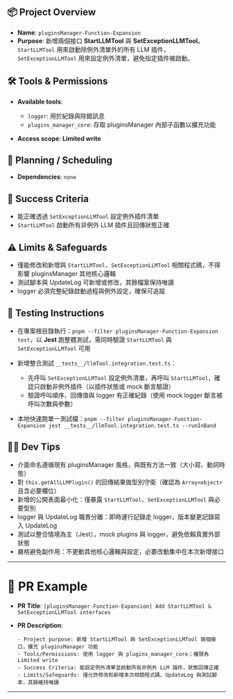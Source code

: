 ## 📦 Project Overview

* **Name**: `pluginsManager-Function-Expansion`
* **Purpose**:
  新增兩個接口 **StartLLMTool** 與 **SetExceptionLLMTool**。
  `StartLLMTool` 用來啟動除例外清單外的所有 LLM 插件，
  `SetExceptionLLMTool` 用來設定例外清單，避免指定插件被啟動。

## 🛠 Tools & Permissions

* **Available tools**:

  * `logger`: 用於紀錄與除錯訊息
  * `plugins_manager_core`: 存取 pluginsManager 內部子函數以擴充功能
* **Access scope**: **Limited write**

## 🔄 Planning / Scheduling

* **Dependencies**: `none`

## 🎯 Success Criteria

* 能正確透過 `SetExceptionLLMTool` 設定例外插件清單
* `StartLLMTool` 啟動所有非例外 LLM 插件且回傳狀態正確

## ⚠️ Limits & Safeguards

* 僅能修改和新增與 `StartLLMTool`、`SetExceptionLLMTool` 相關程式碼，不得影響 pluginsManager 其他核心邏輯
* 測試腳本與 UpdateLog 可新增或修改，其餘檔案保持唯讀
* logger 必須完整紀錄啟動過程與例外設定，確保可追蹤

## 🧪 Testing Instructions

* 在專案根目錄執行：`pnpm --filter pluginsManager-Function-Expansion test`，以 **Jest** 跑整體測試，需同時驗證 `StartLLMTool` 與 `SetExceptionLLMTool` 可用
* 新增整合測試 `__tests__/llmTool.integration.test.ts`：

  * 先呼叫 `SetExceptionLLMTool` 設定例外清單，再呼叫 `StartLLMTool`，確認只啟動非例外插件（以插件狀態或 mock 斷言驗證）
  * 驗證呼叫順序、回傳值與 logger 有正確紀錄（使用 mock logger 斷言被呼叫次數與參數）
* 本地快速跑單一測試檔：`pnpm --filter pluginsManager-Function-Expansion jest __tests__/llmTool.integration.test.ts --runInBand`

## 🧑‍💻 Dev Tips

* 介面命名遵循現有 pluginsManager 風格，與既有方法一致（大小寫、動詞時態）
* 對 `this.getAllLLMPlugin()` 的回傳結果做型別守衛（確認為 `Array<object>` 且含必要欄位）
* 新增的公開表面最小化：僅暴露 `StartLLMTool`、`SetExceptionLLMTool` 與必要型別
* logger 與 UpdateLog 職責分離：即時運行記錄走 logger，版本變更記錄寫入 UpdateLog
* 測試以整合情境為主（Jest），mock plugins 與 logger，避免依賴真實外部狀態
* 嚴格避免副作用：不更動其他核心邏輯與設定，必要改動集中在本次新增接口

---

# 📝 PR Example

* **PR Title**: `[pluginsManager-Function-Expansion] Add StartLLMTool & SetExceptionLLMTool interfaces`
* **PR Description**:

  ```
  - Project purpose: 新增 StartLLMTool 與 SetExceptionLLMTool 兩個接口，擴充 pluginsManager 功能
  - Tools/Permissions: 使用 logger 與 plugins_manager_core；權限為 Limited write
  - Success Criteria: 能設定例外清單並啟動所有非例外 LLM 插件，狀態回傳正確
  - Limits/Safeguards: 僅允許修改和新增本次相關程式碼、UpdateLog 與測試腳本，其餘維持唯讀
  ```

---
